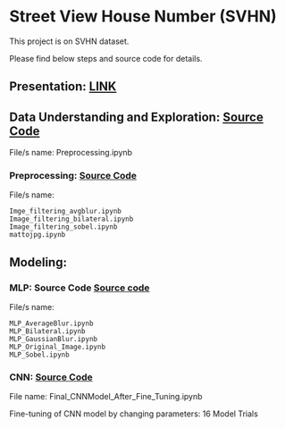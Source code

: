 # Street View House Number (SVHN)

This project is on SVHN dataset.

Please find below steps and source code for details.

## Presentation: [LINK](https://drive.google.com/open?id=17km_CYKX2BXR41BlZ5zEzLSh53OR72zC)

## Data Understanding and Exploration: [Source Code](https://github.com/rawatjyoti0110/Machine-Learning/tree/master/Preprocessing)
File/s name: Preprocessing.ipynb

### Preprocessing: [Source Code](https://github.com/rawatjyoti0110/Machine-Learning/tree/master/Preprocessing)
File/s name:
```
Imge_filtering_avgblur.ipynb
Image_filtering_bilateral.ipynb
Image_filtering_sobel.ipynb
mattojpg.ipynb
```
## Modeling:

### MLP: Source Code [Source code](https://github.com/rawatjyoti0110/Machine-Learning/tree/master/MLP)
File/s name:
```
MLP_AverageBlur.ipynb
MLP_Bilateral.ipynb
MLP_GaussianBlur.ipynb
MLP_Original_Image.ipynb
MLP_Sobel.ipynb
```
### CNN: [Source Code](https://github.com/rawatjyoti0110/Machine-Learning/tree/master/CNN)
File name: Final_CNNModel_After_Fine_Tuning.ipynb

Fine-tuning of CNN model by changing parameters: 16 Model Trials
